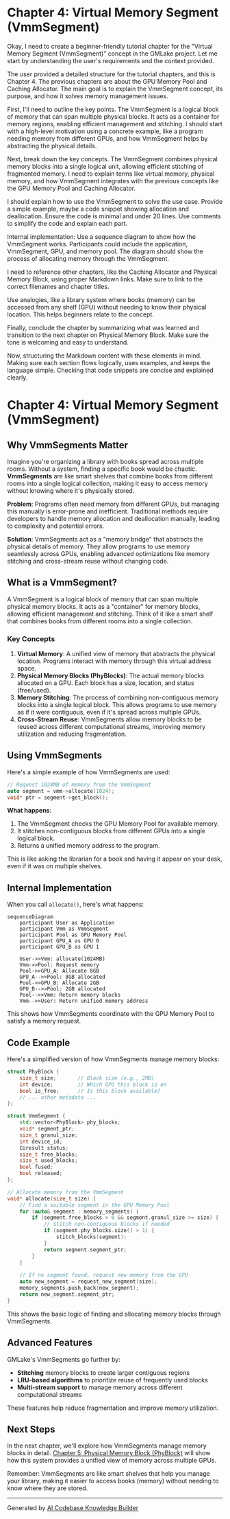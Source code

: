 # Chapter 4: Virtual Memory Segment (VmmSegment)


<think>
Okay, I need to create a beginner-friendly tutorial chapter for the "Virtual Memory Segment (VmmSegment)" concept in the GMLake project. Let me start by understanding the user's requirements and the context provided.

The user provided a detailed structure for the tutorial chapters, and this is Chapter 4. The previous chapters are about the GPU Memory Pool and Caching Allocator. The main goal is to explain the VmmSegment concept, its purpose, and how it solves memory management issues.

First, I'll need to outline the key points. The VmmSegment is a logical block of memory that can span multiple physical blocks. It acts as a container for memory regions, enabling efficient management and stitching. I should start with a high-level motivation using a concrete example, like a program needing memory from different GPUs, and how VmmSegment helps by abstracting the physical details.

Next, break down the key concepts. The VmmSegment combines physical memory blocks into a single logical unit, allowing efficient stitching of fragmented memory. I need to explain terms like virtual memory, physical memory, and how VmmSegment integrates with the previous concepts like the GPU Memory Pool and Caching Allocator.

I should explain how to use the VmmSegment to solve the use case. Provide a simple example, maybe a code snippet showing allocation and deallocation. Ensure the code is minimal and under 20 lines. Use comments to simplify the code and explain each part.

Internal implementation: Use a sequence diagram to show how the VmmSegment works. Participants could include the application, VmmSegment, GPU, and memory pool. The diagram should show the process of allocating memory through the VmmSegment.

I need to reference other chapters, like the Caching Allocator and Physical Memory Block, using proper Markdown links. Make sure to link to the correct filenames and chapter titles.

Use analogies, like a library system where books (memory) can be accessed from any shelf (GPU) without needing to know their physical location. This helps beginners relate to the concept.

Finally, conclude the chapter by summarizing what was learned and transition to the next chapter on Physical Memory Block. Make sure the tone is welcoming and easy to understand.

Now, structuring the Markdown content with these elements in mind. Making sure each section flows logically, uses examples, and keeps the language simple. Checking that code snippets are concise and explained clearly.
</think>

# Chapter 4: Virtual Memory Segment (VmmSegment)

## Why VmmSegments Matter

Imagine you're organizing a library with books spread across multiple rooms. Without a system, finding a specific book would be chaotic. **VmmSegments** are like smart shelves that combine books from different rooms into a single logical collection, making it easy to access memory without knowing where it's physically stored.

**Problem**: Programs often need memory from different GPUs, but managing this manually is error-prone and inefficient. Traditional methods require developers to handle memory allocation and deallocation manually, leading to complexity and potential errors.

**Solution**: VmmSegments act as a "memory bridge" that abstracts the physical details of memory. They allow programs to use memory seamlessly across GPUs, enabling advanced optimizations like memory stitching and cross-stream reuse without changing code.

## What is a VmmSegment?

A VmmSegment is a logical block of memory that can span multiple physical memory blocks. It acts as a "container" for memory blocks, allowing efficient management and stitching. Think of it like a smart shelf that combines books from different rooms into a single collection.

### Key Concepts

1. **Virtual Memory**: A unified view of memory that abstracts the physical location. Programs interact with memory through this virtual address space.
2. **Physical Memory Blocks (PhyBlocks)**: The actual memory blocks allocated on a GPU. Each block has a size, location, and status (free/used).
3. **Memory Stitching**: The process of combining non-contiguous memory blocks into a single logical block. This allows programs to use memory as if it were contiguous, even if it's spread across multiple GPUs.
4. **Cross-Stream Reuse**: VmmSegments allow memory blocks to be reused across different computational streams, improving memory utilization and reducing fragmentation.

## Using VmmSegments

Here's a simple example of how VmmSegments are used:

```cpp
// Request 1024MB of memory from the VmmSegment
auto segment = vmm->allocate(1024);
void* ptr = segment->get_block();
```

**What happens**:
1. The VmmSegment checks the GPU Memory Pool for available memory.
2. It stitches non-contiguous blocks from different GPUs into a single logical block.
3. Returns a unified memory address to the program.

This is like asking the librarian for a book and having it appear on your desk, even if it was on multiple shelves.

## Internal Implementation

When you call `allocate()`, here's what happens:

```mermaid
sequenceDiagram
    participant User as Application
    participant Vmm as VmmSegment
    participant Pool as GPU Memory Pool
    participant GPU_A as GPU 0
    participant GPU_B as GPU 1

    User->>Vmm: allocate(1024MB)
    Vmm->>Pool: Request memory
    Pool->>GPU_A: Allocate 8GB
    GPU_A-->>Pool: 8GB allocated
    Pool->>GPU_B: Allocate 2GB
    GPU_B-->>Pool: 2GB allocated
    Pool-->>Vmm: Return memory blocks
    Vmm-->>User: Return unified memory address
```

This shows how VmmSegments coordinate with the GPU Memory Pool to satisfy a memory request.

## Code Example

Here's a simplified version of how VmmSegments manage memory blocks:

```cpp
struct PhyBlock {
    size_t size;       // Block size (e.g., 2MB)
    int device;        // Which GPU this block is on
    bool is_free;      // Is this block available?
    // ... other metadata ...
};

struct VmmSegment {
    std::vector<PhyBlock> phy_blocks;
    void* segment_ptr;
    size_t granul_size;
    int device_id;
    CUresult status;
    size_t free_blocks;
    size_t used_blocks;
    bool fused;
    bool released;
};
```

```cpp
// Allocate memory from the VmmSegment
void* allocate(size_t size) {
    // Find a suitable segment in the GPU Memory Pool
    for (auto& segment : memory_segments) {
        if (segment.free_blocks > 0 && segment.granul_size >= size) {
            // Stitch non-contiguous blocks if needed
            if (segment.phy_blocks.size() > 1) {
                stitch_blocks(segment);
            }
            return segment.segment_ptr;
        }
    }
    
    // If no segment found, request new memory from the GPU
    auto new_segment = request_new_segment(size);
    memory_segments.push_back(new_segment);
    return new_segment.segment_ptr;
}
```

This shows the basic logic of finding and allocating memory blocks through VmmSegments.

## Advanced Features

GMLake's VmmSegments go further by:
- **Stitching** memory blocks to create larger contiguous regions
- **LRU-based algorithms** to prioritize reuse of frequently used blocks
- **Multi-stream support** to manage memory across different computational streams

These features help reduce fragmentation and improve memory utilization.

## Next Steps

In the next chapter, we'll explore how VmmSegments manage memory blocks in detail. [Chapter 5: Physical Memory Block (PhyBlock)](05_physical_memory_block__phyblock__.md) will show how this system provides a unified view of memory across multiple GPUs.

Remember: VmmSegments are like smart shelves that help you manage your library, making it easier to access books (memory) without needing to know where they are stored.

---

Generated by [AI Codebase Knowledge Builder](https://github.com/The-Pocket/Tutorial-Codebase-Knowledge)
